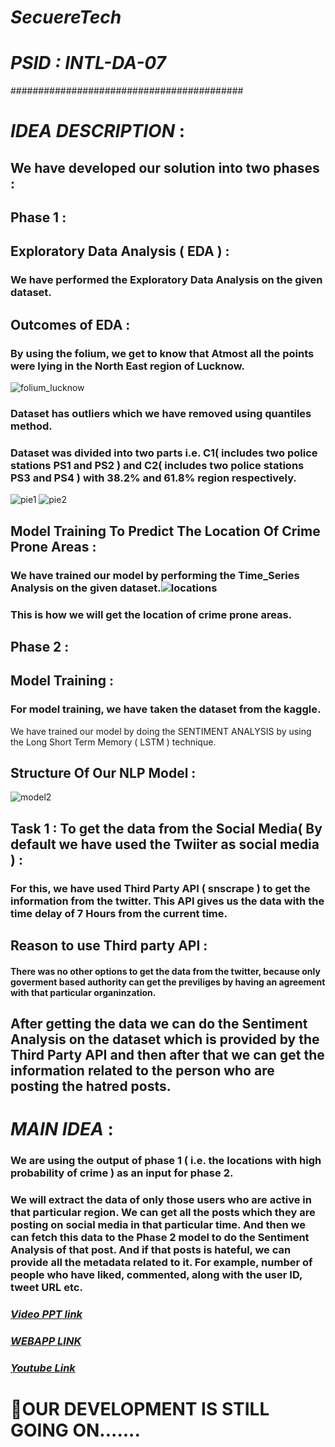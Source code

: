 # *SecuereTech*
# *PSID : INTL-DA-07*
##########################################

# *IDEA DESCRIPTION* :

## We have developed our solution into two phases :

## Phase 1 :
## Exploratory Data Analysis ( EDA ) :
### We have performed the Exploratory Data Analysis on the given dataset. 
## Outcomes of EDA :
### By using the folium, we get to know that Atmost all the points were lying in the North East region of Lucknow.
![folium_lucknow](https://user-images.githubusercontent.com/71626056/139550714-a4265337-65c1-4442-b901-dfef3f5bef94.png)

### Dataset has outliers which we have removed using quantiles method.
### Dataset was divided into two parts i.e. C1( includes two police stations PS1 and PS2 ) and C2( includes two police stations PS3 and PS4 ) with 38.2% and 61.8% region respectively.
![pie1](https://user-images.githubusercontent.com/71626056/139551917-1121bd66-d5f3-4a00-8c4d-1063580184de.png)
![pie2](https://user-images.githubusercontent.com/71626056/139552237-34343a96-3bf1-4ab3-85ba-554a034d838b.png)

## Model Training To Predict The Location Of Crime Prone Areas :
### We have trained our model by performing the Time_Series Analysis on the given dataset.![locations](https://user-images.githubusercontent.com/71626056/139552856-c4826b50-23b5-4a92-a357-2816d74e96c7.png)

### This is how we will get the location of crime prone areas.
 
## Phase 2 :
## Model Training :
### For model training, we have taken the dataset from the kaggle.
 We have trained our model by doing the SENTIMENT ANALYSIS by using the Long Short Term Memory ( LSTM ) technique.
## Structure Of Our NLP Model : 

 ![model2](https://user-images.githubusercontent.com/71626056/139553644-0e634eeb-77b7-4243-b94f-3909f1769b76.png)


## Task 1 : To get the data from the Social Media( By default we have used the Twiiter as social media ) :
### For this, we have used Third Party API ( snscrape ) to get the information from the twitter. This API gives us the data with the time delay of 7 Hours from the current time.
## Reason to use Third party API : 
#### There was no other options to get the data from the twitter, because only goverment based authority can get the previliges by having an agreement with that particular organinzation.

## After getting the data we can do the Sentiment Analysis on the dataset which is provided by the Third Party API and then after that we can get the information related to the person who are posting the hatred posts. 

# *MAIN IDEA* :
### We are using the output of phase 1 ( i.e. the locations with high probability of crime ) as an input for phase 2.

### We will extract the data of only those users who are active in that particular region. We can get all the posts which they are posting on social media in that particular time. And then we can fetch this data to the Phase 2 model to do the Sentiment Analysis of that post. And if that posts is hateful, we can provide all the metadata related to it. For example, number of people who have liked, commented, along with the user ID, tweet URL etc.  

### *[Video PPT link](https://drive.google.com/file/d/17VWwLwBMAv_0bxpEn7dU1OARYG-JwS-2/view)*

### *[WEBAPP LINK](https://securetech.herokuapp.com/)*

### *[Youtube Link](https://youtu.be/zH5FS-kErLU)*
# 🥍OUR DEVELOPMENT IS STILL GOING ON.......
